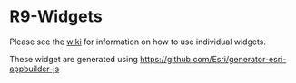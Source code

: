# R9-Widgets

Please see the [wiki](../../wiki) for information on how to use individual widgets. 

These widget are generated using https://github.com/Esri/generator-esri-appbuilder-js
 
